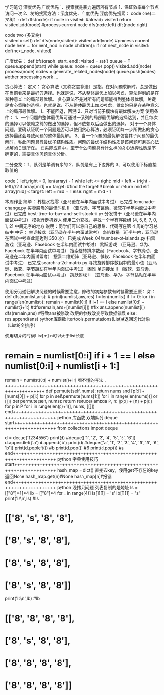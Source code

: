 学习笔记
深度优先 广度优先
1、搜索就是暴力遍历所有节点
    1、保证效率每个节点访问一次
    2、树的搜索方法：深度优先、广度优先
深度优先搜索：
code one(二叉树）:
def dfs(node):
    if node in visited:
        #already visited
        return
    visited.add(node)
    #process current node
    dfs(node.left)
    dfs(node.right)

code two (多叉树)    
visited = set()
def dfs(node,visited):
    visited.add(node)
    #process current node here
    ...
    for nent_nod in node.children():
        if not next_node in visited:
            def(next_node, visited)
    
广度优先：
def bfs(graph, start, end):
    visited = set()
    queue = []
    queue.append(start)
    while queue:
        node = queue.pop()
        visited.add(node)
        process(node)
        nodes = generate_related_nodes(node)
        queue.push(nodes)
    #other processing work
    ...

贪心算法：
定义：
贪心算法（又称贪婪算法）是指，在对问题求解时，总是做出在当前看来是最好的选择。也就是说，不从整体最优上加以考虑，算法得到的是在某种意义上的局部最优解。
贪心算法不是对所有问题都能得到整体最优解，关键是贪心策略的选择。也就是说，不从整体最优上加以考虑，做出的只是在某种意义上的局部最优解。
    1、不能回退，回溯
    2、只对当前子模块有最优解决方案
使用条件：
    1、一个问题的整体最优解可通过一系列的局部最优解的选择达到，并且每次的选择可以依赖之前的做出的选择，但不依赖以后面做出的选择。
对于一个具体问题，要确认证明一个问题是否可以使用贪心算法，必须证明每一步所做出的贪心选择最终会导致问题的整体最优解。
    3、当一个问题的最优解包含其子问题的最优解时，称此问题具有最优子结构性质。问题的最优子结构性质是该问题可用贪心法求解的关键所在。
在实际应用中，至于什么问题具有什么样的贪心选择性质是不确定的，需要具体问题具体分析。

二分查找：
1、队列是单调有序的
2、队列是有上下边界的
3、可以使用下标直接取值的

code：
left,right = 0, len(array) - 1
while left <= right:
    mid = left + (right - left)//2
    if array[mid] == target:
        #find the target!!!
        break or return mid
    elif array[mid] < target:
        left = mid + 1
    else:
        right = mid - 1
        
 

本周作业
简单：
柠檬水找零（亚马逊在半年内面试中考过） 已完成  lemonade-change.py
买卖股票的最佳时机 II （亚马逊、字节跳动、微软在半年内面试中考过）已完成 best-time-to-buy-and-sell-stock-ii.py
分发饼干（亚马逊在半年内面试中考过）
模拟行走机器人
使用二分查找，寻找一个半有序数组 [4, 5, 6, 7, 0, 1, 2] 中间无序的地方
说明：同学们可以将自己的思路、代码写在第 4 周的学习总结中
中等：
单词接龙（亚马逊在半年内面试常考）
岛屿数量（近半年内，亚马逊在面试中考查此题达到 350 次） 已完成 Week_04/number-of-islands.py
扫雷游戏（亚马逊、Facebook 在半年内面试中考过）
跳跃游戏 （亚马逊、华为、Facebook 在半年内面试中考过）
搜索旋转排序数组（Facebook、字节跳动、亚马逊在半年内面试常考）
搜索二维矩阵（亚马逊、微软、Facebook 在半年内面试中考过） 已完成 search-a-2d-matrix.py
寻找旋转排序数组中的最小值（亚马逊、微软、字节跳动在半年内面试中考过）
困难
单词接龙 II （微软、亚马逊、Facebook 在半年内面试中考过）
跳跃游戏 II （亚马逊、华为、字节跳动在半年内面试中考过）





使用分治递归解决问题的时候需要注意，修改的初始参数有时候需要还原：
如：
        def dfs(numlist,ans):
            # print(numlist,ans,res)
            l = len(numlist)
            if l > 0:
                for i in range(len(numlist)):
                    remain = numlist[0:i] if i+1 == l else numlist[0:i] + numlist[i+1:]
                    #dfs(remain,ans+[numlist[i]]) #fix
                    ans.append(numlist[i])
                    dfs(remain,ans) #导致ans被修改 改层的参数改变导致数据错误
            else:
                res.append(ans)
python库函数
itertools.permutations(List)#返回迭代对象 （List的全排序）

使用切片的时候List[n:] n可以大于list长度
# remain = numlist[0:i] if i + 1 == l else numlist[0:i] + numlist[i + 1:]
remain = numlist[0:i] + numlist[i+1:]
看不懂的写法：
++++++++++++++++++++++++++++++++++++++++++++++++++++++++++++++++++++
def permute(self, nums):
    return nums and [p[:i] + [nums[0]] + p[i:]
                     for p in self.permute(nums[1:])
                     for i in range(len(nums))] or [[]]
def permute(self, nums):
    return reduce(lambda P, n: [p[:i] + [n] + p[i:]
                                for p in P for i in range(len(p)+1)],
                  nums, [[]])
end+++++++++++++++++++++++++++++++++++++++++++++++++++++++++++++++++++++
python 库函数 双端队列 deque
start+++++++++++++++++++++++++++++++++++++++++++++++++++++++++++++++++++++
from collections import deque


d  = deque('1234556')
print(d) #deque(['1', '2', '3', '4', '5', '5', '6'])
d.appendleft('a')
d.append('b')
print(d) #deque(['a', '1', '2', '3', '4', '5', '5', '6', 'b'])
print(d.popleft())
#b
print(d.pop())
#6
print(d.pop())
#a
end+++++++++++++++++++++++++++++++++++++++++++++++++++++++++++++++++++++
python 字典使用技巧
start+++++++++++++++++++++++++++++++++++++++++++++++++++++++++++++++++++++
hash_map = dict()
直接去key，使用get不存在的key返回None
hash_map.get(n)#None
hash_map[n]#报错
end+++++++++++++++++++++++++++++++++++++++++++++++++++++++++++++++++++++
python 浅拷贝问题 列表复制的是地址
ls = [["8"]*4]*4
lb = [["8"]*4 for _ in range(4)]
ls[1][1] = 's'
lb[1][1] = 's'
print('ls\n',ls)
#ls
# [['8', 's', '8', '8'],
#  ['8', 's', '8', '8'],
#  ['8', 's', '8', '8'],
#  ['8', 's', '8', '8']]

print('lb\n',lb)
#lb
# [['8', '8', '8', '8'],
#  ['8', 's', '8', '8'],
#  ['8', '8', '8', '8'],
#  ['8', '8', '8', '8']]